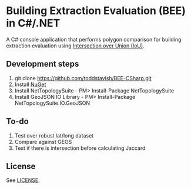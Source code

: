 # Building Extraction Evaluation (BEE) in C#/.NET

A C# console application that performs polygon comparison for building extraction evaluation using [Intersection over Union (IoU)](https://en.wikipedia.org/wiki/Jaccard_index). 

## Development steps
1. git clone https://github.com/toddstavish/BEE-CSharp.git
2. Install [NuGet](https://www.nuget.org/)
3. Install NetTopologySuite - PM> Install-Package NetTopologySuite
4. Install GeoJSON IO Library - PM> Install-Package NetTopologySuite.IO.GeoJSON

## To-do
1. Test over robust lat/long dataset
2. Compare against GEOS 
3. Test if there is intersection before calculating Jaccard

## License
See [LICENSE](./LICENSE).
